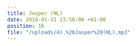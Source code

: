 ```yaml
---
title: Jasper (NL)
date: 2018-01-31 13:58:00 +01:00
position: 16
file: "/uploads/4).%20Jasper%20(NL).mp3"
---
```


